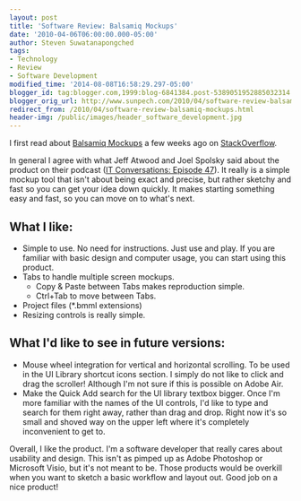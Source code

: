 ```yaml
---
layout: post
title: 'Software Review: Balsamiq Mockups'
date: '2010-04-06T06:00:00.000-05:00'
author: Steven Suwatanapongched
tags:
- Technology
- Review
- Software Development
modified_time: '2014-08-08T16:58:29.297-05:00'
blogger_id: tag:blogger.com,1999:blog-6841384.post-5389051952885032314
blogger_orig_url: http://www.sunpech.com/2010/04/software-review-balsamiq-mockups.html
redirect_from: /2010/04/software-review-balsamiq-mockups.html
header-img: /public/images/header_software_development.jpg
---
```


I first read about <a href="http://www.balsamiq.com/products/mockups">Balsamiq Mockups</a> a few weeks ago on <a href="http://www.stackoverflow.com/">StackOverflow</a>.

In general I agree with what Jeff Atwood and Joel Spolsky said about the product on their podcast (<a href="http://itc.conversationsnetwork.org/shows/detail4048.html">IT Conversations: Episode 47</a>).  It really is a simple mockup tool that isn't about being exact and precise, but rather sketchy and fast so you can get your idea down quickly.  It makes starting something easy and fast, so you can move on to what's next.

## What I like:

<ul>
  <li>Simple to use.  No need for instructions.  Just use and play.  If you are familiar with basic design and computer usage, you can start using this product.</li>
  <li>Tabs to handle multiple screen mockups.
    <ul>
    <li>Copy &amp; Paste between Tabs makes reproduction simple.</li>
    <li>Ctrl+Tab to move between Tabs.</li>
  </ul>
  </li>
  <li>Project files (*.bmml extensions)</li>
  <li>Resizing controls is really simple.</li>
</ul>

## What I'd like to see in future versions:

<ul>
  <li>Mouse wheel integration for vertical and horizontal scrolling.  To be used in the UI Library shortcut icons section.  I simply do not like to click and drag the scroller!  Although I'm not sure if this is possible on Adobe Air.</li>
  <li>Make the Quick Add search for the UI library textbox bigger.  Once I'm more familiar with the names of the UI controls, I'd like to type and search for them right away, rather than drag and drop.  Right now it's so small and shoved way on the upper left where it's completely inconvenient to get to.</li>
</ul>

Overall, I like the product.  I'm a software developer that really cares about usability and design.  This isn't as pimped up as Adobe Photoshop or Microsoft Visio, but it's not meant to be.  Those products would be overkill when you want to sketch a basic workflow and layout out.
Good job on a nice product!
